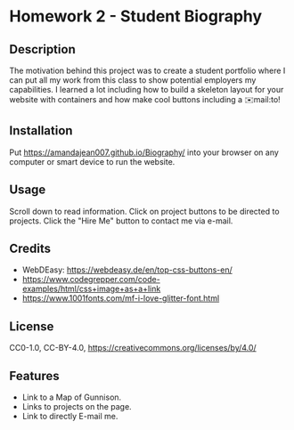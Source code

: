 # Homework 2 - Student Biography
## Description
The motivation behind this project was to create a student portfolio where I can put all my work from this class to show potential employers my capabilities. I learned a lot including how to build a skeleton layout for your website with containers and how make cool buttons including a ✉️mail:to!

## Installation
Put https://amandajean007.github.io/Biography/ into your browser on any computer or smart device to run the website.

## Usage
Scroll down to read information. Click on project buttons to be directed to projects. Click the "Hire Me" button to contact me via e-mail.

## Credits
- WebDEasy: https://webdeasy.de/en/top-css-buttons-en/
- https://www.codegrepper.com/code-examples/html/css+image+as+a+link
- https://www.1001fonts.com/mf-i-love-glitter-font.html

## License
CC0-1.0, CC-BY-4.0,
https://creativecommons.org/licenses/by/4.0/

## Features
- Link to a Map of Gunnison.
- Links to projects on the page.
- Link to directly E-mail me.
